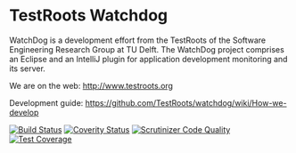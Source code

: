 TestRoots Watchdog
==================

WatchDog is a development effort from the TestRoots of the Software Engineering Research Group at TU Delft. The WatchDog project comprises an Eclipse and an IntelliJ plugin for application development monitoring and its server.

We are on the web: http://www.testroots.org

Development guide: https://github.com/TestRoots/watchdog/wiki/How-we-develop

[![Build Status](https://travis-ci.org/TestRoots/watchdog.svg?branch=master)](https://travis-ci.org/TestRoots/watchdog) [![Coverity Status](https://scan.coverity.com/projects/4880/badge.svg)](https://scan.coverity.com/projects/4880) [![Scrutinizer Code Quality](https://scrutinizer-ci.com/g/TestRoots/watchdog/badges/quality-score.png?b=master)](https://scrutinizer-ci.com/g/TestRoots/watchdog/?branch=master)  [![Test Coverage](https://codeclimate.com/github/TestRoots/watchdog/badges/coverage.svg)](https://codeclimate.com/github/TestRoots/watchdog/coverage)
